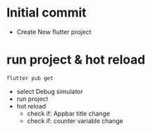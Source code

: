 # Initial commit
- Create New flutter project

# run project & hot reload
``` bash
flutter pub get
```
- select Debug simulator
- run project
- hot reload
  - check if: Appbar title change
  - check if: counter variable change
